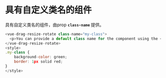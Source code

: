 # 具有自定义类名的组件

具有自定义类名的组件，由prop <b>`class-name` </b>提供。

~~~js
<vue-drag-resize-rotate class-name="my-class">
  <p>You can provide a default class name for the component using the <b>class-name</b> prop.</p>
</vue-drag-resize-rotate>
<style>
.my-class {
    background-color: green;
    border: 1px solid red;
}
</style>
~~~
